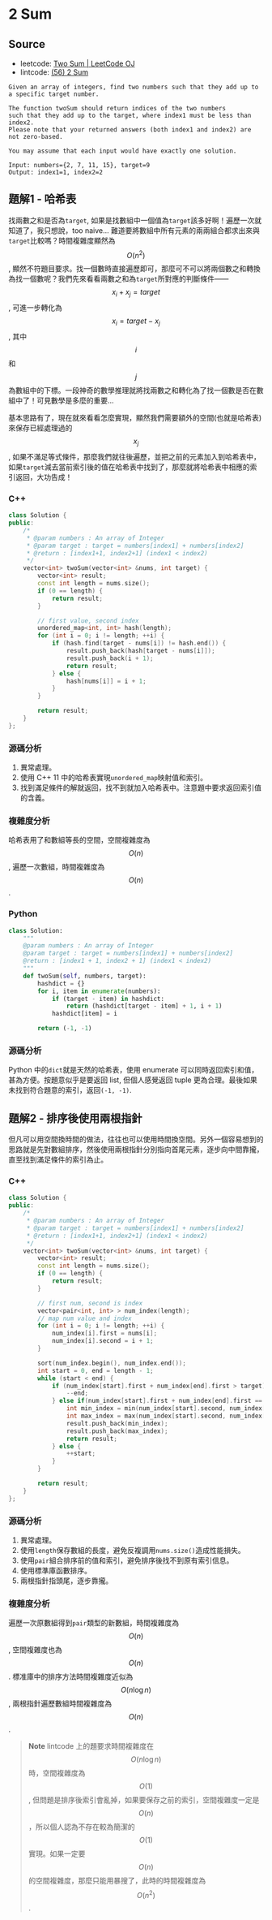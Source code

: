 # 2 Sum

## Source

- leetcode: [Two Sum | LeetCode OJ](https://leetcode.com/problems/two-sum/)
- lintcode: [(56) 2 Sum](http://www.lintcode.com/en/problem/2-sum/)

```
Given an array of integers, find two numbers such that they add up to a specific target number.

The function twoSum should return indices of the two numbers
such that they add up to the target, where index1 must be less than index2.
Please note that your returned answers (both index1 and index2) are not zero-based.

You may assume that each input would have exactly one solution.

Input: numbers={2, 7, 11, 15}, target=9
Output: index1=1, index2=2
```

## 題解1 - 哈希表

找兩數之和是否為`target`, 如果是找數組中一個值為`target`該多好啊！遍歷一次就知道了，我只想說，too naive... 難道要將數組中所有元素的兩兩組合都求出來與`target`比較嗎？時間複雜度顯然為 $$O(n^2)$$, 顯然不符題目要求。找一個數時直接遍歷即可，那麼可不可以將兩個數之和轉換為找一個數呢？我們先來看看兩數之和為`target`所對應的判斷條件—— $$x_i + x_j = target$$, 可進一步轉化為 $$x_i = target - x_j$$, 其中 $$i$$ 和 $$j$$ 為數組中的下標。一段神奇的數學推理就將找兩數之和轉化為了找一個數是否在數組中了！可見數學是多麼的重要...

基本思路有了，現在就來看看怎麼實現，顯然我們需要額外的空間(也就是哈希表)來保存已經處理過的 $$x_j$$, 如果不滿足等式條件，那麼我們就往後遍歷，並把之前的元素加入到哈希表中，如果`target`減去當前索引後的值在哈希表中找到了，那麼就將哈希表中相應的索引返回，大功告成！

### C++

```c++
class Solution {
public:
    /*
     * @param numbers : An array of Integer
     * @param target : target = numbers[index1] + numbers[index2]
     * @return : [index1+1, index2+1] (index1 < index2)
     */
    vector<int> twoSum(vector<int> &nums, int target) {
        vector<int> result;
        const int length = nums.size();
        if (0 == length) {
            return result;
        }

        // first value, second index
        unordered_map<int, int> hash(length);
        for (int i = 0; i != length; ++i) {
            if (hash.find(target - nums[i]) != hash.end()) {
                result.push_back(hash[target - nums[i]]);
                result.push_back(i + 1);
                return result;
            } else {
                hash[nums[i]] = i + 1;
            }
        }

        return result;
    }
};
```

### 源碼分析

1. 異常處理。
2. 使用 C++ 11 中的哈希表實現`unordered_map`映射值和索引。
3. 找到滿足條件的解就返回，找不到就加入哈希表中。注意題中要求返回索引值的含義。

### 複雜度分析

哈希表用了和數組等長的空間，空間複雜度為 $$O(n)$$, 遍歷一次數組，時間複雜度為 $$O(n)$$.

### Python

```python
class Solution:
    """
    @param numbers : An array of Integer
    @param target : target = numbers[index1] + numbers[index2]
    @return : [index1 + 1, index2 + 1] (index1 < index2)
    """
    def twoSum(self, numbers, target):
        hashdict = {}
        for i, item in enumerate(numbers):
            if (target - item) in hashdict:
                return (hashdict[target - item] + 1, i + 1)
            hashdict[item] = i

        return (-1, -1)
```

### 源碼分析

Python 中的`dict`就是天然的哈希表，使用 enumerate 可以同時返回索引和值，甚為方便。按題意似乎是要返回 list, 但個人感覺返回 tuple 更為合理。最後如果未找到符合題意的索引，返回`(-1, -1)`.

## 題解2 - 排序後使用兩根指針

但凡可以用空間換時間的做法，往往也可以使用時間換空間。另外一個容易想到的思路就是先對數組排序，然後使用兩根指針分別指向首尾元素，逐步向中間靠攏，直至找到滿足條件的索引為止。

### C++

```c++
class Solution {
public:
    /*
     * @param numbers : An array of Integer
     * @param target : target = numbers[index1] + numbers[index2]
     * @return : [index1+1, index2+1] (index1 < index2)
     */
    vector<int> twoSum(vector<int> &nums, int target) {
        vector<int> result;
        const int length = nums.size();
        if (0 == length) {
            return result;
        }

        // first num, second is index
        vector<pair<int, int> > num_index(length);
        // map num value and index
        for (int i = 0; i != length; ++i) {
            num_index[i].first = nums[i];
            num_index[i].second = i + 1;
        }

        sort(num_index.begin(), num_index.end());
        int start = 0, end = length - 1;
        while (start < end) {
            if (num_index[start].first + num_index[end].first > target) {
                --end;
            } else if(num_index[start].first + num_index[end].first == target) {
                int min_index = min(num_index[start].second, num_index[end].second);
                int max_index = max(num_index[start].second, num_index[end].second);
                result.push_back(min_index);
                result.push_back(max_index);
                return result;
            } else {
                ++start;
            }
        }

        return result;
    }
};
```

### 源碼分析

1. 異常處理。
2. 使用`length`保存數組的長度，避免反複調用`nums.size()`造成性能損失。
3. 使用`pair`組合排序前的值和索引，避免排序後找不到原有索引信息。
4. 使用標準庫函數排序。
5. 兩根指針指頭尾，逐步靠攏。

### 複雜度分析

遍歷一次原數組得到`pair`類型的新數組，時間複雜度為 $$O(n)$$, 空間複雜度也為 $$O(n)$$. 標准庫中的排序方法時間複雜度近似為 $$O(n \log n)$$, 兩根指針遍歷數組時間複雜度為 $$O(n)$$.

> **Note** lintcode 上的題要求時間複雜度在 $$O(n \log n)$$ 時，空間複雜度為 $$O(1)$$, 但問題是排序後索引會亂掉，如果要保存之前的索引，空間複雜度一定是 $$O(n)$$，所以個人認為不存在較為簡潔的 $$O(1)$$ 實現。如果一定要 $$O(n)$$ 的空間複雜度，那麼只能用暴搜了，此時的時間複雜度為 $$O(n^2)$$.
